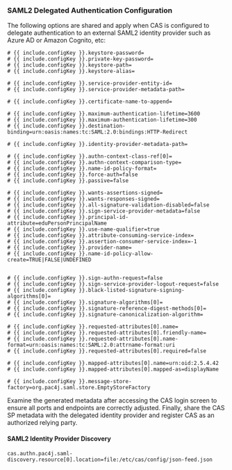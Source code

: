 ### SAML2 Delegated Authentication Configuration

The following options are shared and apply when CAS is configured to delegate authentication
to an external SAML2 identity provider such as Azure AD or Amazon Cognito, etc:

```properties
# {{ include.configKey }}.keystore-password=
# {{ include.configKey }}.private-key-password=
# {{ include.configKey }}.keystore-path=
# {{ include.configKey }}.keystore-alias=

# {{ include.configKey }}.service-provider-entity-id=
# {{ include.configKey }}.service-provider-metadata-path=

# {{ include.configKey }}.certificate-name-to-append=

# {{ include.configKey }}.maximum-authentication-lifetime=3600
# {{ include.configKey }}.maximum-authentication-lifetime=300
# {{ include.configKey }}.destination-binding=urn:oasis:names:tc:SAML:2.0:bindings:HTTP-Redirect

# {{ include.configKey }}.identity-provider-metadata-path=

# {{ include.configKey }}.authn-context-class-ref[0]=
# {{ include.configKey }}.authn-context-comparison-type=
# {{ include.configKey }}.name-id-policy-format=
# {{ include.configKey }}.force-auth=false
# {{ include.configKey }}.passive=false

# {{ include.configKey }}.wants-assertions-signed=
# {{ include.configKey }}.wants-responses-signed=
# {{ include.configKey }}.all-signature-validation-disabled=false
# {{ include.configKey }}.sign-service-provider-metadata=false
# {{ include.configKey }}.principal-id-attribute=eduPersonPrincipalName
# {{ include.configKey }}.use-name-qualifier=true
# {{ include.configKey }}.attribute-consuming-service-index=
# {{ include.configKey }}.assertion-consumer-service-index=-1
# {{ include.configKey }}.provider-name=
# {{ include.configKey }}.name-id-policy-allow-create=TRUE|FALSE|UNDEFINED


# {{ include.configKey }}.sign-authn-request=false
# {{ include.configKey }}.sign-service-provider-logout-request=false
# {{ include.configKey }}.black-listed-signature-signing-algorithms[0]=
# {{ include.configKey }}.signature-algorithms[0]=
# {{ include.configKey }}.signature-reference-digest-methods[0]=
# {{ include.configKey }}.signature-canonicalization-algorithm=

# {{ include.configKey }}.requested-attributes[0].name=
# {{ include.configKey }}.requested-attributes[0].friendly-name=
# {{ include.configKey }}.requested-attributes[0].name-format=urn:oasis:names:tc:SAML:2.0:attrname-format:uri
# {{ include.configKey }}.requested-attributes[0].required=false

# {{ include.configKey }}.mapped-attributes[0].name=urn:oid:2.5.4.42
# {{ include.configKey }}.mapped-attributes[0].mapped-as=displayName

# {{ include.configKey }}.message-store-factory=org.pac4j.saml.store.EmptyStoreFactory
```

Examine the generated metadata after accessing the CAS login screen to ensure all
ports and endpoints are correctly adjusted. Finally, share the CAS SP metadata
with the delegated identity provider and register CAS as an authorized relying party.

#### SAML2 Identity Provider Discovery

```properties
cas.authn.pac4j.saml-discovery.resource[0].location=file:/etc/cas/config/json-feed.json
```
